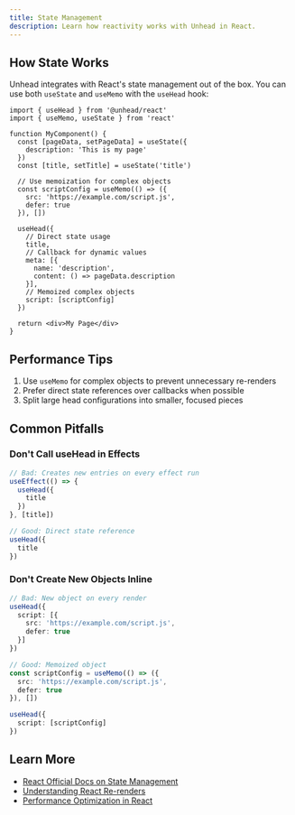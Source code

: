 ```yaml
---
title: State Management
description: Learn how reactivity works with Unhead in React.
---
```


## How State Works

Unhead integrates with React's state management out of the box. You can use both `useState` and `useMemo` with the `useHead` hook:

```tsx
import { useHead } from '@unhead/react'
import { useMemo, useState } from 'react'

function MyComponent() {
  const [pageData, setPageData] = useState({
    description: 'This is my page'
  })
  const [title, setTitle] = useState('title')

  // Use memoization for complex objects
  const scriptConfig = useMemo(() => ({
    src: 'https://example.com/script.js',
    defer: true
  }), [])

  useHead({
    // Direct state usage
    title,
    // Callback for dynamic values
    meta: [{
      name: 'description',
      content: () => pageData.description
    }],
    // Memoized complex objects
    script: [scriptConfig]
  })

  return <div>My Page</div>
}
```

## Performance Tips

1. Use `useMemo` for complex objects to prevent unnecessary re-renders
2. Prefer direct state references over callbacks when possible
3. Split large head configurations into smaller, focused pieces

## Common Pitfalls

### Don't Call useHead in Effects

```ts
// Bad: Creates new entries on every effect run
useEffect(() => {
  useHead({
    title
  })
}, [title])

// Good: Direct state reference
useHead({
  title
})
```

### Don't Create New Objects Inline

```ts
// Bad: New object on every render
useHead({
  script: [{
    src: 'https://example.com/script.js',
    defer: true
  }]
})

// Good: Memoized object
const scriptConfig = useMemo(() => ({
  src: 'https://example.com/script.js',
  defer: true
}), [])

useHead({
  script: [scriptConfig]
})
```

## Learn More

- [React Official Docs on State Management](https://react.dev/learn/managing-state)
- [Understanding React Re-renders](https://www.joshwcomeau.com/react/why-react-re-renders/)
- [Performance Optimization in React](https://legacy.reactjs.org/docs/optimizing-performance.html)
